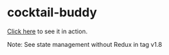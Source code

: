 # cocktail-buddy

[Click here](https://cocktail-buddy.netlify.app) to see it in action.

Note: See state management without Redux in tag v1.8
